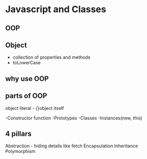 # Javascript and Classes

## OOP

## Object 
- collection of properties and methods
- toLowerCase

## why use OOP

## parts of OOP
object literal - {}object itself

-Constructor function
-Prototypes
-Classes
-Instances(new, this)


## 4 pillars
Abstraction - hiding details like fetch
Encapsulation
Inheritance
Polymorphism 